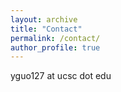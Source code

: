 ```yaml
---
layout: archive
title: "Contact"
permalink: /contact/
author_profile: true
---
```


yguo127 at ucsc dot edu
